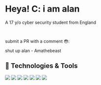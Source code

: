 # Heya! C: i am alan
A 17 y/o cyber security student from England

<br>


submit a PR with a comment 😳:

shut up alan - Amathebeast


## 🔧 Technologies & Tools

![](https://img.shields.io/badge/Arch-black?style=flat&logo=Arch%20Linux&logoColor=white&label=OS&color=6aa6f8)
![](https://img.shields.io/badge/Editor-VS_Code-informational?style=flat&logo=visual-studio-code&logoColor=white&color=6aa6f8)
![](https://img.shields.io/badge/Vim-black?style=flat&logo=Vim&logoColor=white&label=Editor&color=6aa6f8)
![](https://img.shields.io/badge/Code-Python-informational?style=flat&logo=python&logoColor=white&color=6aa6f8)
![](https://img.shields.io/badge/Shell-Bash-informational?style=flat&logo=gnu-bash&logoColor=white&color=6aa6f8)
![](https://img.shields.io/badge/St-black?style=flat&logo=suckless&logoColor=white&label=Terminal&color=6aa6f8)
![](https://img.shields.io/badge/Sublime-black?style=flat&logo=sublime-text&logoColor=white&label=Editor&color=6aa6f8)
